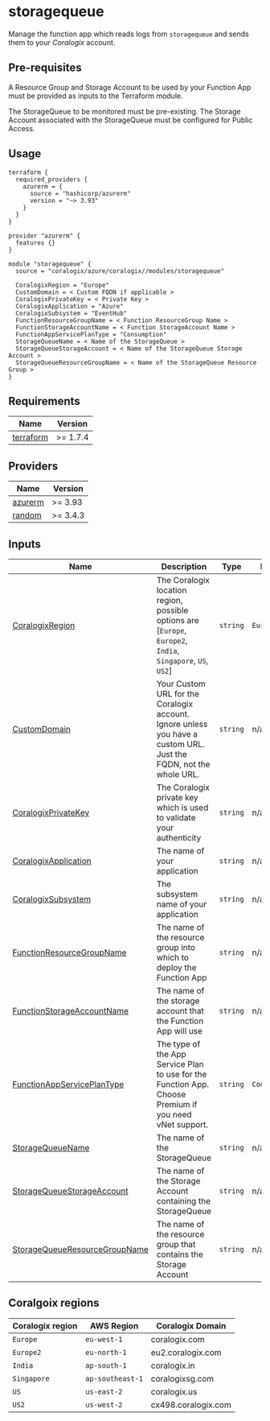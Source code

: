 # storagequeue

Manage the function app which reads logs from `storagequeue` and sends them to your *Coralogix* account.

## Pre-requisites

A Resource Group and Storage Account to be used by your Function App must be provided as inputs to the Terraform module.

The StorageQueue to be monitored must be pre-existing. The Storage Account associated with the StorageQueue must be configured for Public Access.

## Usage

```hcl
terraform {
  required_providers {
    azurerm = {
      source = "hashicorp/azurerm"
      version = "~> 3.93"
    }
  }
}

provider "azurerm" {
  features {}
}

module "storagequeue" {
  source = "coralogix/azure/coralogix//modules/storagequeue"

  CoralogixRegion = "Europe"
  CustomDomain = < Custom FQDN if applicable >
  CoralogixPrivateKey = < Private Key >
  CoralogixApplication = "Azure"
  CoralogixSubsystem = "EventHub"
  FunctionResourceGroupName = < Function ResourceGroup Name >
  FunctionStorageAccountName = < Function StorageAccount Name >
  FunctionAppServicePlanType = "Consumption"
  StorageQueueName = < Name of the StorageQueue >
  StorageQueueStorageAccount = < Name of the StorageQueue Storage Account >
  StorageQueueResourceGroupName = < Name of the StorageQueue Resource Group >
}
```

## Requirements

| Name | Version |
|------|---------|
| <a name="requirement_terraform"></a> [terraform](#requirement\_terraform) | >= 1.7.4 |

## Providers

| Name | Version |
|------|---------|
| <a name="provider_azurerm"></a> [azurerm](#provider\_azurerm) | >= 3.93 |
| <a name="provider_random"></a> [random](#provider\_random) | >= 3.4.3 |

## Inputs

| Name | Description | Type | Default | Required |
|------|-------------|------|---------|:--------:|
| <a name="input_CoralogixRegion"></a> [CoralogixRegion](#input\_CoralogixRegion) | The Coralogix location region, possible options are [`Europe`, `Europe2`, `India`, `Singapore`, `US`, `US2`] | `string` | `Europe` | no |
| <a name="input_CustomDomain"></a> [CustomDomain](#input\_CustomDomain) | Your Custom URL for the Coralogix account. Ignore unless you have a custom URL. Just the FQDN, not the whole URL. | `string` | n/a | no |
| <a name="input_CoralogixPrivateKey"></a> [CoralogixPrivateKey](#input\_CoralogixPrivateKey) | The Coralogix private key which is used to validate your authenticity | `string` | n/a | yes |
| <a name="input_CoralogixApplication"></a> [CoralogixApplication](#input\_CoralogixApplication) | The name of your application | `string` | n/a | yes |
| <a name="input_CoralogixSubsystem"></a> [CoralogixSubsystem](#input\_CoralogixSubsystem) | The subsystem name of your application | `string` | n/a | yes |
| <a name="input_FunctionResourceGroupName"></a> [FunctionResourceGroupName](#input\_FunctionResourceGroupName) | The name of the resource group into which to deploy the Function App | `string` | n/a | yes |
| <a name="input_FunctionStorageAccountName"></a> [FunctionStorageAccountName](#input\_FunctionStorageAccountName) | The name of the storage account that the Function App will use | `string` | n/a | yes |
| <a name="input_FunctionAppServicePlanType"></a> [FunctionAppServicePlanType](#input\_FunctionAppServicePlanType) | The type of the App Service Plan to use for the Function App. Choose Premium if you need vNet support. | `string` | `Consumption` | yes |
| <a name="input_StorageQueueName"></a> [StorageQueueName](#input\_StorageQueueName) | The name of the StorageQueue | `string` | n/a | yes |
| <a name="input_StorageQueueStorageAccount"></a> [StorageQueueStorageAccount](#input\_StorageQueueStorageAccount) | The name of the Storage Account containing the StorageQueue | `string` | n/a | yes |
| <a name="input_StorageQueueResourceGroupName"></a> [StorageQueueResourceGroupName](#input\_StorageQueueResourceGroupName) | The name of the resource group that contains the Storage Account | `string` | n/a | yes |

## Coralgoix regions
| Coralogix region | AWS Region | Coralogix Domain |
|------|------------|------------|
| `Europe` |  `eu-west-1` | coralogix.com |
| `Europe2` |  `eu-north-1` | eu2.coralogix.com |
| `India` | `ap-south-1`  | coralogix.in |
| `Singapore` | `ap-southeast-1` | coralogixsg.com |
| `US` | `us-east-2` | coralogix.us |
| `US2` | `us-west-2` | cx498.coralogix.com |
